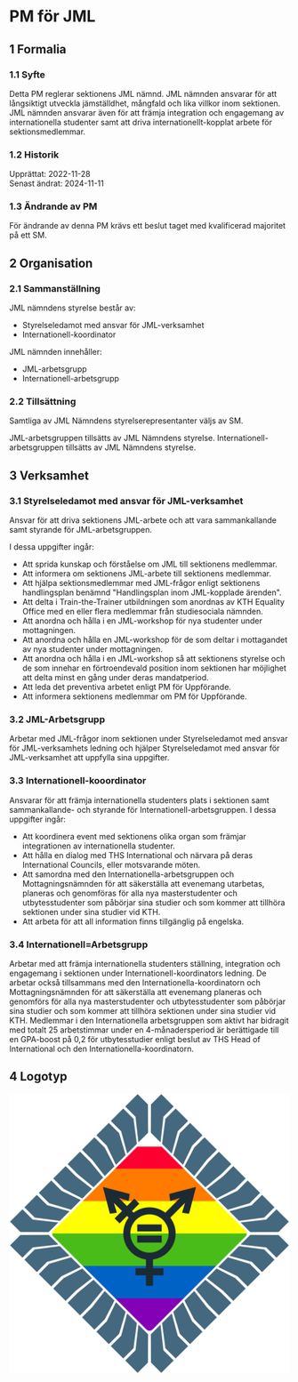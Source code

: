 # PM för JML

## 1 Formalia

### 1.1 Syfte

Detta PM reglerar sektionens JML nämnd.
JML nämnden ansvarar för att långsiktigt utveckla jämställdhet, mångfald och lika villkor inom sektionen.
JML nämnden ansvarar även för att främja integration och engagemang av internationella studenter samt att driva internationellt-kopplat arbete för sektionsmedlemmar.

### 1.2 Historik

Upprättat: 2022-11-28  
Senast ändrat: 2024-11-11

### 1.3 Ändrande av PM

För ändrande av denna PM krävs ett beslut taget med kvalificerad majoritet på ett SM.

## 2 Organisation

### 2.1 Sammanställning

JML nämndens styrelse består av:
- Styrelseledamot med ansvar för JML-verksamhet
- Internationell-koordinator

JML nämnden innehåller:
- JML-arbetsgrupp
- Internationell-arbetsgrupp

### 2.2 Tillsättning

Samtliga av JML Nämndens styrelserepresentanter väljs av SM.

JML-arbetsgruppen tillsätts av JML Nämndens styrelse.
Internationell-arbetsgruppen tillsätts av JML Nämndens styrelse.

## 3 Verksamhet

### 3.1 Styrelseledamot med ansvar för JML-verksamhet

Ansvar för att driva sektionens JML-arbete och att vara sammankallande samt styrande för JML-arbetsgruppen.

I dessa uppgifter ingår:

- Att sprida kunskap och förståelse om JML till sektionens medlemmar.
- Att informera om sektionens JML-arbete till sektionens medlemmar.
- Att hjälpa sektionsmedlemmar med JML-frågor enligt sektionens handlingsplan benämnd "Handlingsplan inom JML-kopplade ärenden".
- Att delta i Train-the-Trainer utbildningen som anordnas av KTH Equality Office med en eller flera medlemmar från studiesociala nämnden.
- Att anordna och hålla i en JML-workshop för nya studenter under mottagningen.
- Att anordna och hålla en JML-workshop för de som deltar i mottagandet av nya studenter under mottagningen.
- Att anordna och hålla i en JML-workshop så att sektionens styrelse och de som innehar en förtroendevald position inom sektionen har möjlighet att delta minst en gång under deras mandatperiod.
- Att leda det preventiva arbetet enligt PM för Uppförande.
- Att informera sektionens medlemmar om PM för Uppförande.

### 3.2 JML-Arbetsgrupp

Arbetar med JML-frågor inom sektionen under Styrelseledamot med ansvar för JML-verksamhets ledning och hjälper Styrelseledamot med ansvar för JML-verksamhet att uppfylla sina uppgifter.  

### 3.3 Internationell-kooordinator
Ansvarar för att främja internationella studenters plats i sektionen samt sammankallande- och styrande för Internationell-arbetsgruppen.
I dessa uppgifter ingår:
- Att koordinera event med sektionens olika organ som främjar integrationen av internationella studenter.
- Att hålla en dialog med THS International och närvara på deras International Councils, eller motsvarande möten.
- Att samordna med den Internationella-arbetsgruppen och Mottagningsnämnden för att säkerställa att evenemang utarbetas, planeras och genomföras för alla nya masterstudenter och utbytesstudenter som påbörjar sina studier och som kommer att tillhöra sektionen under sina studier vid KTH.
- Att arbeta för att all information finns tillgänglig på engelska.

### 3.4 Internationell=Arbetsgrupp
Arbetar med att främja internationella studenters ställning, integration och engagemang i sektionen under Internationell-koordinators ledning. De arbetar också tillsammans med den Internationella-koordinatorn och Mottagningsnämnden för att säkerställa att evenemang planeras och genomförs för alla nya masterstudenter och utbytesstudenter som påbörjar sina studier och som kommer att tillhöra sektionen under sina studier vid KTH. Medlemmar i den Internationella arbetsgruppen som aktivt har bidragit med totalt 25 arbetstimmar under en 4-månadersperiod är berättigade till en GPA-boost på 0,2 för utbytesstudier enligt beslut av THS Head of International och den Internationella-koordinatorn.

## 4 Logotyp

![JML Logotyp](./img/logo-jml-1500px.png)
